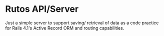 # Rutos API/Server

Just a simple server to support saving/ retrieval of data as a code practice for Rails 4.1's Active Record ORM and routing capabilities.
